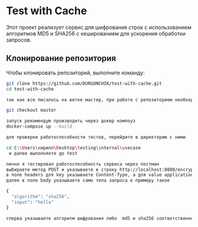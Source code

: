 # Test with Cache

Этот проект реализует сервис для шифрования строк с использованием алгоритмов MD5 и SHA256 с кешированием для ускорения обработки запросов.

## Клонирование репозитория

Чтобы клонировать репозиторий, выполните команду:

```bash
git clone https://github.com/DURGONCHIK/test-with-cache.git
cd test-with-cache

так как все писалось на ветке мастер, при работе с репозиторием необходимо переключиться на нее

git checkout master

запуск рекомендую производить через докер компоуз
docker-compose up --build

для проверки работоспособности тестов, перейдите в директорию с ними

cd C:\Users\кирилл\Desktop\testing\internal\usecase
 и далее выполняете go test

лично я тестировал работоспособность сервиса через постман
выбираете метод POST и указываете в строку http://localhost:8080/encrypt
в поле headers для key указываете Content-Type, а для value application/json
далее в поле body указываете само тела запроса к примеру такое

{
  "algorithm": "sha256",
  "input": "hello"
}

сперва указываете алгоритм шифрования либо  md5 и sha256 соответственно, ну а в затем непосредственно строку для шифрования, в ответ приходит зашифрованная строка

